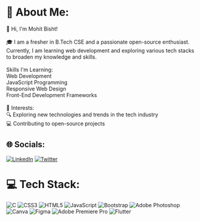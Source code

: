 # 💫 About Me:
👋 Hi, I'm Mohit Bisht!<br><br>🎓 I am a fresher in B.Tech CSE and a passionate open-source enthusiast. Currently, I am learning web development and exploring various tech stacks to broaden my knowledge and skills.<br><br> Skills I'm Learning:<br>Web Development<br>JavaScript Programming<br>Responsive Web Design<br>Front-End Development Frameworks<br><br>🚀 Interests:<br>🔍 Exploring new technologies and trends in the tech industry<br>💻 Contributing to open-source projects


## 🌐 Socials:
[![LinkedIn](https://img.shields.io/badge/LinkedIn-%230077B5.svg?logo=linkedin&logoColor=white)](https://linkedin.com/in/https://www.linkedin.com/in/mohit-bisht-22ab5b256/) [![Twitter](https://img.shields.io/badge/Twitter-%231DA1F2.svg?logo=Twitter&logoColor=white)](https://twitter.com/https://twitter.com/Mohiit70) 

# 💻 Tech Stack:
![C](https://img.shields.io/badge/c-%2300599C.svg?style=plastic&logo=c&logoColor=white) ![CSS3](https://img.shields.io/badge/css3-%231572B6.svg?style=plastic&logo=css3&logoColor=white) ![HTML5](https://img.shields.io/badge/html5-%23E34F26.svg?style=plastic&logo=html5&logoColor=white) ![JavaScript](https://img.shields.io/badge/javascript-%23323330.svg?style=plastic&logo=javascript&logoColor=%23F7DF1E) ![Bootstrap](https://img.shields.io/badge/bootstrap-%23563D7C.svg?style=plastic&logo=bootstrap&logoColor=white) ![Adobe Photoshop](https://img.shields.io/badge/adobephotoshop-%2331A8FF.svg?style=plastic&logo=adobephotoshop&logoColor=white) ![Canva](https://img.shields.io/badge/Canva-%2300C4CC.svg?style=plastic&logo=Canva&logoColor=white) 	![Figma](https://img.shields.io/badge/figma-%23F24E1E.svg?style=plastic&logo=figma&logoColor=white) ![Adobe Premiere Pro](https://img.shields.io/badge/Adobe%20Premiere%20Pro-9999FF.svg?style=plastic&logo=Adobe%20Premiere%20Pro&logoColor=white) ![Flutter](https://img.shields.io/badge/Flutter-%2302569B.svg?style=plastic&logo=Flutter&logoColor=white)
